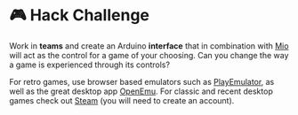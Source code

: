 # 🎮 Hack Challenge

Work in **teams** and create an Arduino **interface** that in combination with [Mio](advanced/keyboard-midi.md#mio) will act as the control for a game of your choosing. Can you change the way a game is experienced through its controls?

For retro games, use browser based emulators such as [PlayEmulator](https://www.playemulator.com/), as well as the great desktop app [OpenEmu](https://openemu.org/). For classic and recent desktop games check out [Steam](https://steampowered.com/) \(you will need to create an account\).

